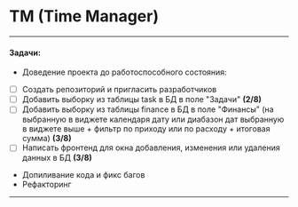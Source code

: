 ﻿# TM (Time Manager)

---

#### Задачи:
 - Доведение проекта до работоспособного состояния:
- [ ] Создать репозиторий и пригласить разработчиков
- [ ] Добавить выборку из таблицы task в БД в поле "Задачи" **(2/8)**
- [ ] Добавить выборку из таблицы finance в БД в поле "Финансы" (на выбранную в виджете календаря дату или диабазон дат выбранную в виджете выше + фильтр по приходу или по расходу + итоговая сумма) **(3/8)**
- [ ] Написать фронтенд для окна добавления, изменения или удаления данных в БД  **(3/8)**
 - Допиливание кода и фикс багов
 - Рефакторинг

---
